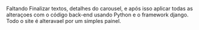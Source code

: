Faltando Finalizar textos, detalhes do carousel, e após isso aplicar todas as alteraçoes com o código back-end usando Python e o framework django. Todo o site é alteravael por um simples painel.
